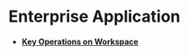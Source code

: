 # Enterprise Application<a name="en-us_topic_0127139656"></a>

-   **[Key Operations on Workspace](key-operations-on-workspace.md)**  


